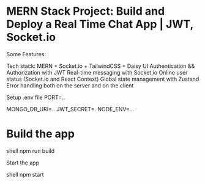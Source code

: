 # MERN Stack Project: Build and Deploy a Real Time Chat App | JWT, Socket.io


Some Features:

 Tech stack: MERN + Socket.io + TailwindCSS + Daisy UI
 Authentication && Authorization with JWT
 Real-time messaging with Socket.io
 Online user status (Socket.io and React Context)
 Global state management with Zustand
 Error handling both on the server and on the client

Setup .env file
PORT=..

MONGO_DB_URI=..
JWT_SECRET=.
NODE_ENV=...

# Build the app
  shell
npm run build

Start the app


shell
npm start

